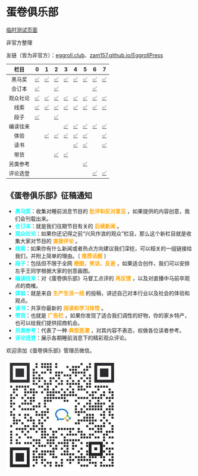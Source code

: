 # 蛋卷俱乐部

[临时测试页面](/test.md)

非官方整理

友链（皆为非官方）：[eggroll.club](https://eggroll.club/)、[zam157.github.io/EggrollPress](https://zam157.github.io/EggrollPress/)

|   栏目   |        0        |        1        |        2        |        3        |        4        |        5        |        6        |        7        |
| :------: | :-------------: | :-------------: | :-------------: | :-------------: | :-------------: | :-------------: | :-------------: | :-------------: |
|  黑马奖  |  [✅](0#黑马奖)  |  [✅](1#黑马奖)  |  [✅](2#黑马奖)  |  [✅](3#黑马奖)  |  [✅](4#黑马奖)  |  [✅](5#黑马奖)  |  [✅](6#黑马奖)  |  [✅](7#黑马奖)  |
|  合订本  |  [✅](0#合订本)  |                 |  [✅](2#合订本)  |                 |                 |                 |  [✅](6#合订本)  |                 |
| 观众社论 | [✅](0#观众社论) | [✅](1#观众社论) | [✅](2#观众社论) | [✅](3#观众社论) | [✅](4#观众社论) | [✅](5#观众社论) | [✅](6#观众社论) | [✅](7#观众社论) |
|   线索   |   [✅](0#线索)   |   [✅](1#线索)   |   [✅](2#线索)   |   [✅](3#线索)   |   [✅](4#线索)   |   [✅](5#线索)   |   [✅](6#线索)   |   [✅](7#线索)   |
|   段子   |   [✅](0#段子)   |                 |   [✅](2#段子)   |                 |                 |                 |                 |                 |
| 编读往来 |                 |                 |                 | [✅](3#编读往来) | [✅](4#编读往来) | [✅](5#编读往来) | [✅](6#编读往来) | [✅](7#编读往来) |
|   体验   |                 |   [✅](1#体验)   |   [✅](2#体验)   |   [✅](3#体验)   |   [✅](4#体验)   |   [✅](5#体验)   |                 |   [✅](7#体验)   |
|   读书   |                 |                 |                 |                 |   [✅](4#读书)   |   [✅](5#读书)   |                 |   [✅](7#读书)   |
|   带货   |                 |                 |   [✅](2#带货)   |   [✅](3#带货)   |                 |                 |                 |                 |
| 另类参考 |                 |                 |                 |                 |                 | [✅](5#另类参考) |                 |                 |
| 评论选登 |                 |                 |                 |                 |                 |                 | [✅](6#评论选登) | [✅](7#评论选登) |



## 《蛋卷俱乐部》征稿通知

- **<font color='cyan'>黑马奖</font>**：收集对睡前消息节目的 **<font color='orange'>批评和反对意见</font>** ，如果提供的内容创意，我们会刊载出来。
- **<font color='cyan'>合订本</font>**：就是我们往期节目有关的 **<font color='orange'>后续新闻</font>** 。
- **<font color='cyan'>观众社论</font>**：如果你还记得之前“兴风作浪的观众”栏目，那么这个新栏目就是收集大家对节目的 **<font color='orange'>直接评论</font>** 。
- **<font color='cyan'>线索</font>**：如果你有什么新闻或者热点方向建议我们深挖，可以相关的一组链接给我们，并附上简单的理由。（ **<font color='orange'>推荐话题</font>** ）
- **<font color='cyan'>段子</font>**：包括但不限于全网 **<font color='orange'>梗图，笑话，反差</font>** ，如果适合创作，我们可以安排左手王同学根据大家的创意画图。
- **<font color='cyan'>编读往来</font>**：对《蛋卷俱乐部》马督工点评的 **<font color='orange'>再反馈</font>** ，以及对直播中马前卒观点的商榷。
- **<font color='cyan'>体验</font>**：就是来自 **<font color='orange'>生产生活一线</font>** 的投稿，讲述自己对本行业以及社会的体验和观点。
- **<font color='cyan'>读书</font>**：共享你最新的 **<font color='orange'>阅读和学习体悟</font>** 。
- **<font color='cyan'>带货</font>**：也就是 **<font color='orange'>广告栏</font>** ，如果你发现了适合我们调性的好物，你的家乡特产，也可以给我们提供招商机会。
- **<font color='cyan'>另类参考</font>**：代表了一种 **<font color='orange'>典型思潮</font>** ，对其内容不表态，权做各位读者参考。
- **<font color='cyan'>评论选登</font>**：展示各期睡前消息下的精彩观众评论。

欢迎添加《蛋卷俱乐部》管理员微信。

![wx](image.assets/wx.jpg)
